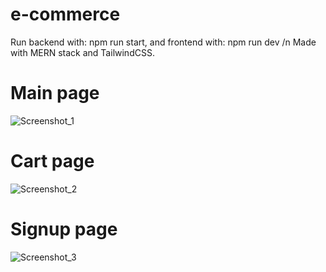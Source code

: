 # e-commerce
Run backend with: npm run start, and frontend with: npm run dev /n
Made with MERN stack and TailwindCSS.
# Main page
![Screenshot_1](https://user-images.githubusercontent.com/108176604/216184632-481bc902-7c81-482b-ad4d-f338ee9580a1.png)
# Cart page
![Screenshot_2](https://user-images.githubusercontent.com/108176604/216184722-9c12c123-bb8a-4dbb-8505-74d6bb830658.png)
# Signup page
![Screenshot_3](https://user-images.githubusercontent.com/108176604/216184752-802d6349-984e-4ae9-bb58-1f76b38b6a44.png)
